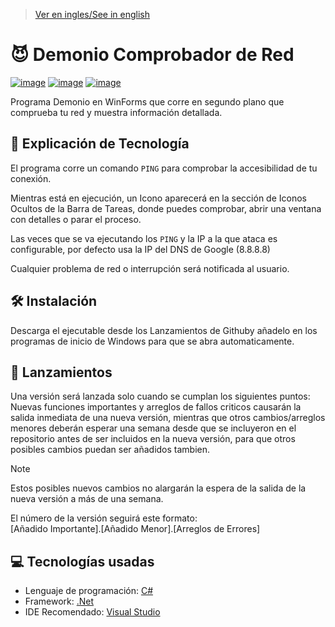 > [Ver en ingles/See in english](https://github.com/LuisMiSanVe/NetworkCheckerDaemon/blob/main/README.md)
# 😈 Demonio Comprobador de Red
[![image](https://img.shields.io/badge/C%23-239120?style=for-the-badge&logo=csharp&logoColor=white)](https://dotnet.microsoft.com/en-us/languages/csharp)
[![image](https://img.shields.io/badge/.NET-5C2D91?style=for-the-badge&logo=.net&logoColor=white)](https://dotnet.microsoft.com/en-us/learn/dotnet/what-is-dotnet)
[![image](https://img.shields.io/badge/Visual_Studio-5C2D91?style=for-the-badge&logo=visual%20studio&logoColor=white)](https://visualstudio.microsoft.com/)

Programa Demonio en WinForms que corre en segundo plano que comprueba tu red y muestra información detallada.

## 📝 Explicación de Tecnología
El programa corre un comando `PING` para comprobar la accesibilidad de tu conexión.

Mientras está en ejecución, un Icono aparecerá en la sección de Iconos Ocultos de la Barra de Tareas, donde puedes comprobar, abrir una ventana con detalles o parar el proceso.

Las veces que se va ejecutando los `PING` y la IP a la que ataca es configurable, por defecto usa la IP del DNS de Google (8.8.8.8)

Cualquier problema de red o interrupción será notificada al usuario.

## 🛠️ Instalación
Descarga el ejecutable desde los Lanzamientos de Githuby añadelo en los programas de inicio de Windows para que se abra automaticamente.

## 🚀 Lanzamientos
Una versión será lanzada solo cuando se cumplan los siguientes puntos:\
Nuevas funciones importantes y arreglos de fallos criticos causarán la salida inmediata de una nueva versión, mientras que otros cambios/arreglos menores deberán esperar una semana desde que se incluyeron en el repositorio antes de ser incluidos en la nueva versión, para que otros posibles cambios puedan ser añadidos tambien.
>[!NOTE]
>Estos posibles nuevos cambios no alargarán la espera de la salida de la nueva versión a más de una semana.

El número de la versión seguirá este formato: \
\[Añadido Importante\].\[Añadido Menor\].\[Arreglos de Errores\]

## 💻 Tecnologías usadas
- Lenguaje de programación: [C#](https://dotnet.microsoft.com/en-us/languages/csharp)
- Framework: [.Net](https://dotnet.microsoft.com/en-us/learn/dotnet/what-is-dotnet)
- IDE Recomendado: [Visual Studio](https://visualstudio.microsoft.com/) 
